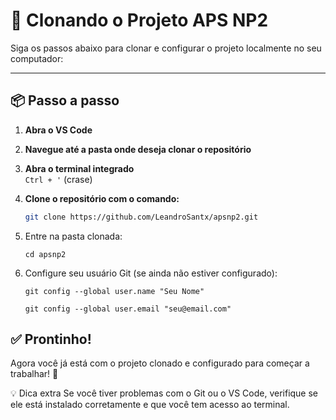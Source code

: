 # 🚀 Clonando o Projeto APS NP2

Siga os passos abaixo para clonar e configurar o projeto localmente no seu computador:

---

## 📦 Passo a passo

1. **Abra o VS Code**
2. **Navegue até a pasta onde deseja clonar o repositório**
3. **Abra o terminal integrado**  
   `Ctrl + '` (crase)

4. **Clone o repositório com o comando:**
   ```bash
   git clone https://github.com/LeandroSantx/apsnp2.git
5. Entre na pasta clonada:

    `cd apsnp2`

6. Configure seu usuário Git (se ainda não estiver configurado):

    `git config --global user.name "Seu Nome"`
  
    `git config --global user.email "seu@email.com"`
  
## ✅ Prontinho!
Agora você já está com o projeto clonado e configurado para começar a trabalhar! 🎉

💡 Dica extra
Se você tiver problemas com o Git ou o VS Code, verifique se ele está instalado corretamente e que você tem acesso ao terminal.

